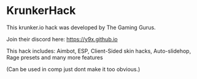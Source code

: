 # KrunkerHack
This krunker.io hack was developed by The Gaming Gurus.

Join their discord here: https://y9x.github.io

This hack includes:
Aimbot,
ESP,
Client-Sided skin hacks,
Auto-slidehop,
Rage presets
and many more features

(Can be used in comp just dont make it too obvious.)
